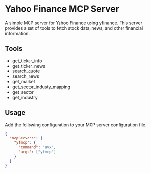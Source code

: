 # Yahoo Finance MCP Server

A simple MCP server for Yahoo Finance using yfinance. This server provides a set of tools to fetch stock data, news, and other financial information.

## Tools

- get_ticker_info
- get_ticker_news
- search_quote
- search_news
- get_market
- get_sector_industy_mapping
- get_sector
- get_industry

## Usage

Add the following configuration to your MCP server configuration file.

```json
{
  "mcpServers": {
    "yfmcp": {
      "command": "uvx",
      "args": ["yfmcp"]
    }
  }
}
```
